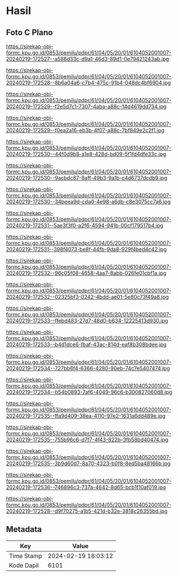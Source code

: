 # Hasil

## Foto C Plano

https://sirekap-obj-formc.kpu.go.id/0853/pemilu/pdpr/61/04/05/20/01/6104052001007-20240219-172527--a588d33c-d9a1-46d3-89d1-0e79421243ab.jpg

https://sirekap-obj-formc.kpu.go.id/0853/pemilu/pdpr/61/04/05/20/01/6104052001007-20240219-172528--8b6a04a6-c7b4-475c-91b4-048dc4bf6904.jpg

https://sirekap-obj-formc.kpu.go.id/0853/pemilu/pdpr/61/04/05/20/01/6104052001007-20240219-172529--f2e5d7c1-7307-4aba-a88c-14d4619dd734.jpg

https://sirekap-obj-formc.kpu.go.id/0853/pemilu/pdpr/61/04/05/20/01/6104052001007-20240219-172529--f0ea2a16-eb3b-4f07-a88c-7bf849e2c2f1.jpg

https://sirekap-obj-formc.kpu.go.id/0853/pemilu/pdpr/61/04/05/20/01/6104052001007-20240219-172530--44f0d9b8-a1e8-428d-bd09-5f1fd4dfe33c.jpg

https://sirekap-obj-formc.kpu.go.id/0853/pemilu/pdpr/61/04/05/20/01/6104052001007-20240219-172530--9acbdc87-8aff-49b3-9a1b-c4d6737dcdb9.jpg

https://sirekap-obj-formc.kpu.go.id/0853/pemilu/pdpr/61/04/05/20/01/6104052001007-20240219-172530--34beea9d-cda0-4e98-a6db-c8e3075cc7a6.jpg

https://sirekap-obj-formc.kpu.go.id/0853/pemilu/pdpr/61/04/05/20/01/6104052001007-20240219-172531--5ae3f3f0-a2f6-4594-941b-00cf179517b4.jpg

https://sirekap-obj-formc.kpu.go.id/0853/pemilu/pdpr/61/04/05/20/01/6104052001007-20240219-172531--398f4073-be8f-44fb-9da8-929f4bed4c42.jpg

https://sirekap-obj-formc.kpu.go.id/0853/pemilu/pdpr/61/04/05/20/01/6104052001007-20240219-172532--96c05f08-4658-4aa7-8abb-026fe01cbf1a.jpg

https://sirekap-obj-formc.kpu.go.id/0853/pemilu/pdpr/61/04/05/20/01/6104052001007-20240219-172532--02325bf3-0242-4bdd-ae01-5e80c73f49a8.jpg

https://sirekap-obj-formc.kpu.go.id/0853/pemilu/pdpr/61/04/05/20/01/6104052001007-20240219-172533--ffebd483-27d7-48d0-b634-12225413d930.jpg

https://sirekap-obj-formc.kpu.go.id/0853/pemilu/pdpr/61/04/05/20/01/6104052001007-20240219-172533--b4d1dce6-fbaf-43ac-814d-eaf8b308bdee.jpg

https://sirekap-obj-formc.kpu.go.id/0853/pemilu/pdpr/61/04/05/20/01/6104052001007-20240219-172534--727bb6f4-6366-4280-90eb-74c7e5407474.jpg

https://sirekap-obj-formc.kpu.go.id/0853/pemilu/pdpr/61/04/05/20/01/6104052001007-20240219-172534--b54b0893-7af6-4049-96c6-b300827060d8.jpg

https://sirekap-obj-formc.kpu.go.id/0853/pemilu/pdpr/61/04/05/20/01/6104052001007-20240219-172535--ffa9d409-38ea-4110-97e2-1631a6dd489e.jpg

https://sirekap-obj-formc.kpu.go.id/0853/pemilu/pdpr/61/04/05/20/01/6104052001007-20240219-172535--755b96c6-d7f7-4f43-822b-3fb58bd40474.jpg

https://sirekap-obj-formc.kpu.go.id/0853/pemilu/pdpr/61/04/05/20/01/6104052001007-20240219-172535--3b9d60d7-8a70-4323-b0f8-8ed5ba48166b.jpg

https://sirekap-obj-formc.kpu.go.id/0853/pemilu/pdpr/61/04/05/20/01/6104052001007-20240219-172536--746896c3-737a-4642-8d65-bcb1f10af019.jpg

https://sirekap-obj-formc.kpu.go.id/0853/pemilu/pdpr/61/04/05/20/01/6104052001007-20240219-172528--d9f70275-a1b5-421d-b32e-3818c26355bd.jpg


## Metadata

| Key        | Value               |
| ---------- | ------------------- |
| Time Stamp | 2024-02-19 18:03:12 |
| Kode Dapil | 6101                |



